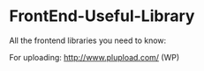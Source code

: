 # FrontEnd-Useful-Library
All the frontend libraries you need to know:

For uploading: 
http://www.plupload.com/ (WP)

